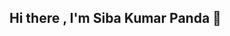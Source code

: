 ## Hi there , I'm Siba Kumar Panda 👋

<!--
**Sibakumarpanda/Sibakumarpanda** is a ✨ _special_ ✨ repository because its `README.md` (this file) appears on your GitHub profile.

Here are some ideas to get you started:

- 🔭 I’m currently working on VLSI Design & Verification domain
- 🌱 I’m currently learning lots of stuff related to advanced verification
- 👯 I’m looking to collaborate on research in VLSI computing , VLSI architecture ,VLSI verification
- 🤔 Enjoy in coding with : Verilog , SV , UVM
- 💬 Goal : Learn & contribute more to open source projects
- 📫 How to reach me: Just drop me an email
- 😄 Pronouns: He/Him
- ⚡ Fun fact: Love to Learn , Unlearn & UnLearn
-->
